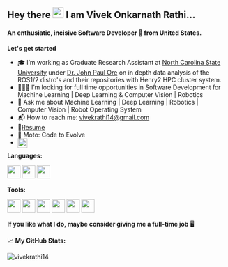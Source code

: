 
<!--
**vivekrathi14/vivekrathi14** is a ✨ _special_ ✨ repository because its `README.md` (this file) appears on your GitHub profile.

Here are some ideas to get you started:

- 👨🏻‍🎓 I’m currently working as Graduate Research Assistant under Dr. John Paul Ore on depth analysis of the ROS1/2 distro's and their repositories for language specific feature exploration, recursive depth strategy, Python Embeddings in various ROS related architecture files with Henry2 HPC cluster system.
- 🧑🏻‍💻 I’m looking for full time opportunities in Software Development for Machine Learning | Deep Learning & Computer Vision | Robotics 
- 🤔 I’m looking for help with interactions and connecting to the professionals & like minded people in the industry to carve a niche for myself.
- 💬 Ask me about ML (Machine Learning) | DL (Deep Learning) | Robotics | Classical CV (Computer Vision) | ROS (Robot Operating System) | Linux (Bash)
- 📫 How to reach me: vivekrathi14@gmail.com
- 😄 Pronouns: He/His/Him
- ⚡ Fun fact: ...
-->






## Hey there <img src="https://media.giphy.com/media/hvRJCLFzcasrR4ia7z/giphy.gif" width="25px"> I am Vivek Onkarnath Rathi... 

#### An enthusiatic, incisive Software Developer 🚀 from United States.


**Let's get started**

- 🎓 I’m working as Graduate Research Assistant at [North Carolina State University](https://ece.ncsu.edu/) under [Dr. John Paul Ore](https://jpwco.com/) on in depth data analysis of the ROS1/2 distro's and their repositories with Henry2 HPC cluster system.
- 🧑🏻‍💻 I’m looking for full time opportunities in Software Development for Machine Learning | Deep Learning & Computer Vision | Robotics 
- 💬 Ask me about Machine Learning | Deep Learning | Robotics | Computer Vision | Robot Operating System
- 📬 How to reach me: vivekrathi14@gmail.com
- 📝[Resume](https://github.com/vivekrathi14/CSC591-Project/files/5793720/VivekRathiResume.pdf)
- 📌 Moto: Code to Evolve
- <a href="https://www.linkedin.com/in/vivekrathi14/"> <img align="left" alt="Vivek's LinkedIN" width="22px" src="https://raw.githubusercontent.com/peterthehan/peterthehan/master/assets/linkedin.svg" />
</a>

**Languages:**  

<code><img height="30" src="https://user-images.githubusercontent.com/25856691/104141371-54e4c780-5384-11eb-9f01-94dadef9d439.png"></code>
<code><img height="30" src="https://user-images.githubusercontent.com/25856691/104141284-ec95e600-5383-11eb-9594-35dc4d1f461a.png"></code>
<code><img height="30" src="https://user-images.githubusercontent.com/25856691/104141347-2f57be00-5384-11eb-82dc-b0a7129c7677.png"></code>

**Tools:**

<code><img height="30" src="https://user-images.githubusercontent.com/25856691/104141443-d63c5a00-5384-11eb-8e85-efb0f6f56282.png"></code>
<code><img height="30" src="https://user-images.githubusercontent.com/25856691/104141459-f1a76500-5384-11eb-9a10-ff28754f8d25.png"></code>
<code><img height="30" src="https://user-images.githubusercontent.com/25856691/104141465-f9670980-5384-11eb-8ab8-8eaec8fbad9c.png"></code>
<code><img height="30" src="https://user-images.githubusercontent.com/25856691/104141474-04ba3500-5385-11eb-9a4d-6e4c4b5f5f46.png"></code>
<code><img height="30" src="https://user-images.githubusercontent.com/25856691/104141478-0b48ac80-5385-11eb-9428-1ff76e207a84.png"></code>
<code><img height="30" src="https://user-images.githubusercontent.com/25856691/104141502-287d7b00-5385-11eb-9341-812bc277442d.png"></code>


__If you like what I do, maybe consider giving me a full-time job__ 🖥️ 





📈 **My GitHub Stats:**
<p align="left"> <img src="https://github-readme-stats.vercel.app/api?username=vivekrathi14&show_icons=true&theme=gotham" alt="vivekrathi14" />





